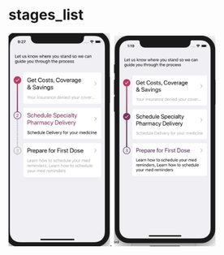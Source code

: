 # stages_list

<img src="https://raw.githubusercontent.com/waterbender/stages_list/master/ProgressStages/Model/Storage/Screens/Screen%20Shot%202019-06-03%20at%209.27.02%20PM.png" width="200">.       <img src="https://raw.githubusercontent.com/waterbender/stages_list/master/ProgressStages/Model/Storage/Screens/Screen%20Shot%202019-06-04%20at%201.19.38%20AM.png" width="200">
